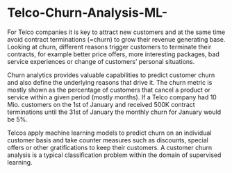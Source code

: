 # Telco-Churn-Analysis-ML-
For Telco companies it is key to attract new customers and at the same time avoid contract terminations (=churn) to grow their revenue generating base. Looking at churn, different reasons trigger customers to terminate their contracts, for example better price offers, more interesting packages, bad service experiences or change of customers’ personal situations.

Churn analytics provides valuable capabilities to predict customer churn and also define the underlying reasons that drive it. The churn metric is mostly shown as the percentage of customers that cancel a product or service within a given period (mostly months). If a Telco company had 10 Mio. customers on the 1st of January and received 500K contract terminations until the 31st of January the monthly churn for January would be 5%.

Telcos apply machine learning models to predict churn on an individual customer basis and take counter measures such as discounts, special offers or other gratifications to keep their customers. A customer churn analysis is a typical classification problem within the domain of supervised learning.
